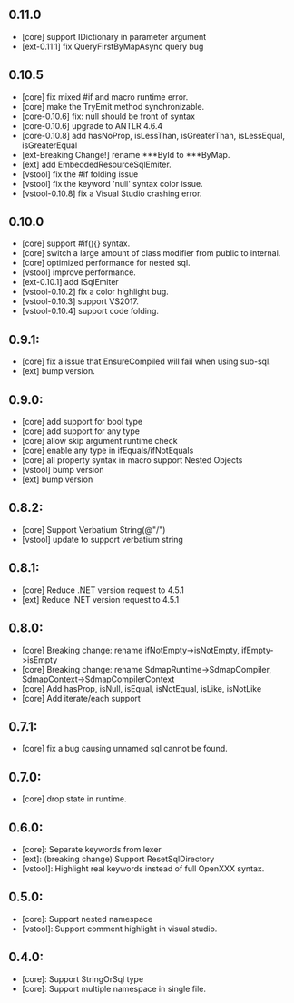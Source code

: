 ## 0.11.0
- [core] support IDictionary in parameter argument
- [ext-0.11.1] fix QueryFirstByMapAsync query bug

## 0.10.5
- [core] fix mixed #if and macro runtime error.
- [core] make the TryEmit method synchronizable.
- [core-0.10.6] fix: null should be front of syntax
- [core-0.10.6] upgrade to ANTLR 4.6.4
- [core-0.10.8] add hasNoProp, isLessThan, isGreaterThan, isLessEqual, isGreaterEqual
- [ext-Breaking Change!] rename ***ById to ***ByMap.
- [ext] add EmbeddedResourceSqlEmiter.
- [vstool] fix the #if folding issue
- [vstool] fix the keyword 'null' syntax color issue.
- [vstool-0.10.8] fix a Visual Studio crashing error.

## 0.10.0
- [core] support #if(){} syntax.
- [core] switch a large amount of class modifier from public to internal.
- [core] optimized performance for nested sql.
- [vstool] improve performance.
- [ext-0.10.1] add ISqlEmiter
- [vstool-0.10.2] fix a color highlight bug.
- [vstool-0.10.3] support VS2017.
- [vstool-0.10.4] support code folding.

## 0.9.1:
- [core] fix a issue that EnsureCompiled will fail when using sub-sql.
- [ext] bump version.

## 0.9.0:
- [core] add support for bool type
- [core] add support for any type
- [core] allow skip argument runtime check
- [core] enable any type in ifEquals/ifNotEquals
- [core] all property syntax in macro support Nested Objects
- [vstool] bump version
- [ext] bump version

## 0.8.2:
- [core] Support Verbatium String(@"\/")
- [vstool] update to support verbatium string

## 0.8.1:
- [core] Reduce .NET version request to 4.5.1
- [ext] Reduce .NET version request to 4.5.1

## 0.8.0:
- [core] Breaking change: rename ifNotEmpty->isNotEmpty, ifEmpty->isEmpty
- [core] Breaking change: rename SdmapRuntime->SdmapCompiler, SdmapContext->SdmapCompilerContext
- [core] Add hasProp, isNull, isEqual, isNotEqual, isLike, isNotLike
- [core] Add iterate/each support

## 0.7.1: 
- [core] fix a bug causing unnamed sql cannot be found.

## 0.7.0: 
- [core] drop state in runtime.

## 0.6.0: 
- [core]: Separate keywords from lexer
- [ext]: (breaking change) Support ResetSqlDirectory
- [vstool]: Highlight real keywords instead of full OpenXXX syntax.

## 0.5.0: 
- [core]: Support nested namespace
- [vstool]: Support comment highlight in visual studio.

## 0.4.0: 
- [core]: Support StringOrSql type
- [core]: Support multiple namespace in single file.
